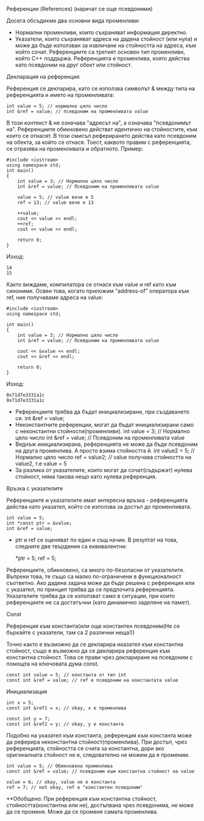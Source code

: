 Референции (References) (наричат се още псевдоними)

Досега обсъдихме два основни вида променливи:

- Нормални променливи, които съхраняват информация директно.
- Указатели, които съхраняват адреса на дадена стойност (или нула) и може да бъде използван за извличане на стойността на адреса, към който сочат. Референциите са третият основен тип променливи, който C++ поддържа. Референцията е променлива, която действа като псевдоним на друг обект или стойност.

Декларация на референция

Референция се декларира, като се използва символът & между типа на референцията и името на променливата:

    int value = 5; // нормално цяло число
    int &ref = value; // псевдоним на променливата value

В този контекст & не означава "адресът на", а означава "псевдонимът на". Референциите обикновено действат идентично на стойностите, към които се отнасят. В този смисъл реферирането действа като псевдоним на обекта, за който се отнася. Тоест, каквото правим с референцията, се отразява на променливата и обратното. Пример:

    #include <iostream>
    using namespace std; 
    int main()
    {
        int value = 3; // Нормално цяло число
        int &ref = value; // Псевдоним на променливата value
     
        value = 5; // value вече е 5
        ref = 13; // value вече е 13
     
        ++value;
        cout << value << endl;
        ++ref;
        cout << value << endl;
     
        return 0;
    }

Изход:

    14
    15
    

Както виждаме, компилатора се отнася към value и ref като към синоними. Освен това, когато приложим "address-of" оператора към ref, ние получаваме адреса на value:

    #include <iostream>
    using namespace std;
    
    int main()
    {
        int value = 3; // Нормално цяло число
        int &ref = value; // Псевдоним на променливата value
     
        cout << &value << endl;
        cout << &ref << endl;
    
        return 0;
    }

Изход:

    0x71d7e3331a1c
    0x71d7e3331a1c
    

- Референциите трябва да бъдат инициализирани, при създаването си.
  int &ref = value;
- Неконстантните референции, могат да бъдат инициализирани само с неконстантни стойности(променливи).
  int value = 3; // Нормално цяло число int &ref = value; // Псевдоним на променливата value
- Веднъж инициализирана, референцията не може да бъде псевдоним на друга променлива. А просто взима стойността й.
  int value2 = 5;	// Нормално цяло число ref = value2; // value получава стойността на value2, т.е value = 5
- За разлика от указателите, които могат да сочат(съдържат) нулева стойност, няма такова нещо като нулева референция.

Връзка с указателите

Референциите и указателите имат интересна връзка - референцията действа като указател, който се използва за достъп до променливата.

    int value = 5;
    int *const ptr = &value;
    int &ref = value;

- ptr и ref се оценяват по един и същ начин. В резултат на това, следните две твърдения са еквивалентни:

    *ptr = 5;
    ref = 5;

Референциите, обикновено, са много по-безопасни от указателите. Въпреки това, те също са малко по-ограничени в функционалност съответно. Ако дадена задача може да бъде решена с референция или с указател, по принцип трябва да се предпочита референцията. Указателите трябва да се използват само в ситуации, при които референциите не са достатъчни (като динамично заделяне на памет).

Const

Референция към константа(или още константен псевдоним(Не се бъркайте с указатели, там са 2 различни неща!))

Точно както е възможно да се декларира иказател към константна стойност, също е възможно да се декларира референция към константна стойност. Това се прави чрез деклариране на псевдоним с помощта на ключовата дума const.

    const int value = 5; // константа от тип int
    const int &ref = value; // ref е псевдоним на константата value

Инициализация

    int x = 5;
    const int &ref1 = x; // okay, x е променлива
     
    const int y = 7;
    const int &ref2 = y; // okay, y е константа

Подобно на указател към константа, референция към константа може да реферира неконстантна стойност(променлива). При достъп, чрез референцията, стойността се счита за константна, дори ако оригиналната стойност не е, следователно не можем да я променим.

    int value = 5; // Обикновена променлива
    const int &ref = value; // псевдоним към константна стойност на value
     
    value = 6; // okay, value не е константа
    ref = 7; // not okay, ref е "константен псевдоним"

**Обобщено: При референция към константна стойност, стойността(константна или не), достъпвана чрез псевдонима, не може да се променя. Може да се променя самата променлива.
